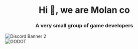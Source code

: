 <h1 align="center">Hi 👋, we are Molan co</h1>
<h3 align="center">A very small group of game developers</h3>
  
![Discord Banner 2](https://discordapp.com/api/guilds/1121153785063014600/widget.png?style=banner2)\
![GODOT](https://img.shields.io/badge/godot-3582bb.svg?style=for-the-badge&logo=godot-engine&logoColor=white)


